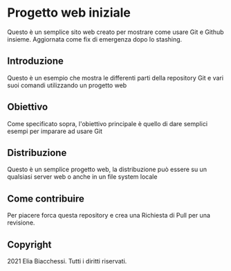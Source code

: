 # Progetto web iniziale

Questo è un semplice sito web creato per mostrare come usare Git e Github insieme. Aggiornata come fix di emergenza dopo lo stashing.

## Introduzione

Questo è un esempio che mostra le differenti parti della repository Git e vari suoi comandi utilizzando un progetto web

## Obiettivo

Come specificato sopra, l'obiettivo principale è quello di dare semplici esempi per imparare ad usare Git

## Distribuzione

Questo è un semplice progetto web, la distribuzione può essere su un qualsiasi server web o anche in un file system locale

## Come contribuire

Per piacere forca questa repository e crea una Richiesta di Pull per una revisione.

## Copyright

2021 Elia Biacchessi. Tutti i diritti riservati.

